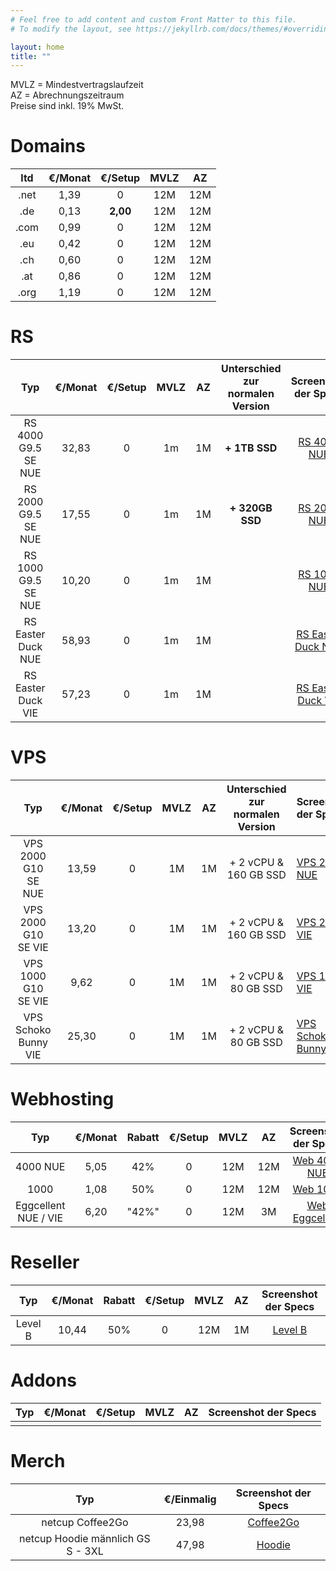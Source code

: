```yaml
---
# Feel free to add content and custom Front Matter to this file.
# To modify the layout, see https://jekyllrb.com/docs/themes/#overriding-theme-defaults

layout: home
title: ""
---
```


MVLZ = Mindestvertragslaufzeit   
AZ = Abrechnungszeitraum  
Preise sind inkl. 19% MwSt.  

Domains
===
|  ltd  | €/Monat | €/Setup  | MVLZ  |  AZ   |
| :---: | :-----: | :------: | :---: | :---: |
| .net  |  1,39   |    0     |  12M  |  12M  |
|  .de  |  0,13   | **2,00** |  12M  |  12M  |
| .com  |  0,99   |    0     |  12M  |  12M  |
|  .eu  |  0,42   |    0     |  12M  |  12M  |
|  .ch  |  0,60   |    0     |  12M  |  12M  |
|  .at  |  0,86   |    0     |  12M  |  12M  |
| .org  |  1,19   |    0     |  12M  |  12M  |


RS
===
|         Typ         | €/Monat | €/Setup | MVLZ  |  AZ   | Unterschied zur normalen Version |                Screenshot der Specs                |
| :-----------------: | :-----: | :-----: | :---: | :---: | :------------------------------: | :------------------------------------------------: |
| RS 4000 G9.5 SE NUE |  32,83  |    0    |  1m   |  1M   |          **+ 1TB SSD**           |       [RS 4000 NUE](/images/rs4000nue.jpeg)        |
| RS 2000 G9.5 SE NUE |  17,55  |    0    |  1m   |  1M   |         **+ 320GB SSD**          |       [RS 2000 NUE](/images/rs2000nue.jpeg)        |
| RS 1000 G9.5 SE NUE |  10,20  |    0    |  1m   |  1M   |                                  |         [RS 1000 NUE](/images/rs1000.jpeg)         |
| RS Easter Duck NUE  |  58,93  |    0    |  1m   |  1M   |                                  | [RS Easter Duck NUE](/images/rseasterducknue.jpeg) |
| RS Easter Duck VIE  |  57,23  |    0    |  1m   |  1M   |                                  | [RS Easter Duck VIE](/images/rseasterduckvie.jpeg) |
 
 
VPS
===
|         Typ          | €/Monat | €/Setup | MVLZ  |  AZ   | Unterschied zur normalen Version | Screenshot der Specs                              |
| :------------------: | :-----: | :-----: | :---: | :---: | :------------------------------: | :------------------------------------------------ |
| VPS 2000 G10 SE NUE  |  13,59  |    0    |  1M   |  1M   |      + 2 vCPU & 160 GB SSD       | [VPS 2000 NUE](/images/vps2000nue.jpeg)           |
| VPS 2000 G10 SE VIE  |  13,20  |    0    |  1M   |  1M   |      + 2 vCPU & 160 GB SSD       | [VPS 2000 VIE](/images/vps2000vie.jpeg)           |
| VPS 1000 G10 SE VIE  |  9,62   |    0    |  1M   |  1M   |       + 2 vCPU & 80 GB SSD       | [VPS 1000 VIE](/images/vps1000vie.jpeg)           |
| VPS Schoko Bunny VIE |  25,30  |    0    |  1M   |  1M   |       + 2 vCPU & 80 GB SSD       | [VPS Schoko Bunny VIE](/images/vpsschokovie.jpeg) |


Webhosting
===
|         Typ          | €/Monat | Rabatt | €/Setup | MVLZ  |  AZ   |            Screenshot der Specs            |
| :------------------: | :-----: | :----: | :-----: | :---: | :---: | :----------------------------------------: |
|       4000 NUE       |  5,05   |  42%   |    0    |  12M  |  12M  |   [Web 4000 NUE](/images/ws4000nue.jpeg)   |
|         1000         |  1,08   |  50%   |    0    |  12M  |  12M  |      [Web 1000](/images/web1000.jpeg)      |
| Eggcellent NUE / VIE |  6,20   | "42%"  |    0    |  12M  |  3M   | [Web Eggcellent](/images/wseggcelent.jpeg) |

Reseller
===
|   Typ   | €/Monat | Rabatt | €/Setup | MVLZ  |  AZ   |        Screenshot der Specs        |
| :-----: | :-----: | :----: | :-----: | :---: | :---: | :--------------------------------: |
| Level B |  10,44  |  50%   |    0    |  12M  |  1M   | [Level B](/images/reseller-b.jpeg) |



Addons
===
|  Typ  | €/Monat | €/Setup | MVLZ  |  AZ   | Screenshot der Specs |
| :---: | :-----: | :-----: | :---: | :---: | :------------------: |
|       |         |         |       |       |                      |


Merch
===
|                Typ                 | €/Einmalig |         Screenshot der Specs          |
| :--------------------------------: | :--------: | :-----------------------------------: |
|          netcup Coffee2Go          |   23,98    | [Coffee2Go](/images/nccoffee2go.jpeg) |
| netcup Hoodie männlich  GS S - 3XL |   47,98    |    [Hoodie](/images/nchoodie.jpeg)    |